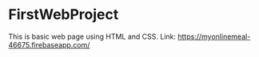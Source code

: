 # FirstWebProject
This is basic web page using HTML and CSS.
  Link: https://myonlinemeal-46675.firebaseapp.com/
